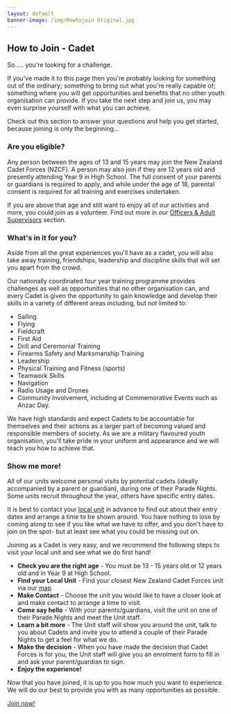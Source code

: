 ```yaml
---
layout: default
banner-image: /img/Howtojoin Original.jpg
---
```


## How to Join - Cadet

So….. you're looking for a challenge. 

If you've made it to this page then you're probably looking for something out of the ordinary; something to bring out what you're really capable of; something where you will get opportunities and benefits that no other youth organisation can provide. If you take the next step and join us, you may even surprise yourself with what you can achieve. 

Check out this section to answer your questions and help you get started, because joining is only the beginning...

### Are you eligible?

Any person between the ages of 13 and 15 years may join the New Zealand Cadet Forces (NZCF). A person may also join if they are 12 years old and presently attending Year 9 in High School. The full consent of your parents or guardians is required to apply, and while under the age of 18, parental consent is required for all training and exercises undertaken.

If you are above that age and still want to enjoy all of our activities and more, you could join as a volunteer. Find out more in our [Officers & Adult Supervisors](/officer-join.html) section. 

### What's in it for you?

Aside from all the great experiences you'll have as a cadet, you will also take away training, friendships, leadership and discipline skills that will set you apart from the crowd. 

Our nationally coordinated four year training programme provides challenges as well as opportunities that no other organisation can, and every Cadet is given the opportunity to gain knowledge and develop their skills in a variety of different areas including, but not limited to:

* Sailing
* Flying
* Fieldcraft
* First Aid
* Drill and Ceremonial Training
* Firearms Safety and Marksmanship Training 
* Leadership
* Physical Training and Fitness (sports)
* Teamwork Skills
* Navigation
* Radio Usage and Drones
* Community Involvement, including at Commemorative Events such as Anzac Day. 

We have high standards and expect Cadets to be accountable for themselves and their actions as a larger part of becoming valued and responsible members of society. As we are a military flavoured youth organisation, you'll take pride in your uniform and appearance and we will teach you how to achieve that. 

### Show me more!
All of our units welcome personal visits by potential cadets (ideally accompanied by a parent or guardian), during one of their Parade Nights. Some units recruit throughout the year, others have specific entry dates. 

It is best to contact your [local unit](https://www.cadetforces.org.nz/units.html) in advance to find out about their entry dates and arrange a time to be shown around. You have nothing to lose by coming along to see if you like what we have to offer, and you don't have to join on the spot- but at least see what you could be missing out on.

Joining as a Cadet is very easy, and we recommend the following steps to visit your local unit and see what we do first hand!

* **Check you are the right age** - You must be 13 - 15 years old or 12 years old and in Year 9 at High School.
* **Find your Local Unit** - Find your closest New Zealand Cadet Forces unit via our [map](https://www.cadetforces.org.nz/units.html)
* **Make Contact** - Choose the unit you would like to have a closer look at and make contact to arrange a time to visit. 
* **Come say hello** - With your parents/guardians, visit the unit on one of their Parade Nights and meet the Unit staff.
* **Learn a bit more** - The Unit staff will show you around the unit, talk to you about Cadets and invite you to attend a couple of their Parade Nights to get a feel for what we do. 
* **Make the decision** - When you have made the decision that Cadet Forces is for you, the Unit staff will give you an enrolment form to fill in and ask your parent/guardian to sign.
* **Enjoy the experience!**

Now that you have joined, it is up to you how much you want to experience.  We will do our best to provide you with as many opportunities as possible.  

<div class="btn-container">
    <a href="https://www.cadetforces.org.nz/units.html" class="join-btn">Join now!</a>
</div>
